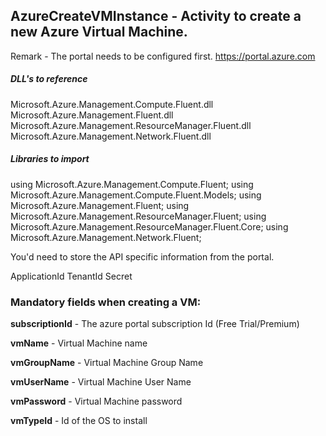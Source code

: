 ## AzureCreateVMInstance - Activity to create a new Azure Virtual Machine.

Remark - The portal needs to be configured first. https://portal.azure.com

##### DLL's to reference
Microsoft.Azure.Management.Compute.Fluent.dll
Microsoft.Azure.Management.Fluent.dll
Microsoft.Azure.Management.ResourceManager.Fluent.dll
Microsoft.Azure.Management.Network.Fluent.dll

##### Libraries to import
using Microsoft.Azure.Management.Compute.Fluent;
using Microsoft.Azure.Management.Compute.Fluent.Models;
using Microsoft.Azure.Management.Fluent;
using Microsoft.Azure.Management.ResourceManager.Fluent;
using Microsoft.Azure.Management.ResourceManager.Fluent.Core;
using Microsoft.Azure.Management.Network.Fluent;


You'd need to store the API specific information from the portal.

ApplicationId
TenantId
Secret

### Mandatory fields when creating a VM:

**subscriptionId**		- The azure portal subscription Id (Free Trial/Premium)

**vmName**				- Virtual Machine name

**vmGroupName**			- Virtual Machine Group Name

**vmUserName**			- Virtual Machine User Name

**vmPassword**			- Virtual Machine  password

**vmTypeId**			- Id of the OS to install
